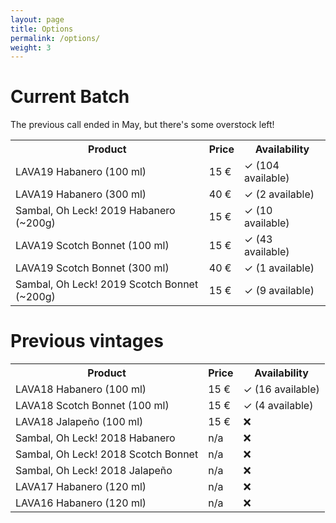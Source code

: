 ```yaml
---
layout: page
title: Options
permalink: /options/
weight: 3
---
```



# Current Batch
The previous call ended in May, but there's some overstock left!

<table>
<tr><th>Product</th>                                     <th>Price</th>   <th>Availability</th></tr>
<tr><td>LAVA19 Habanero (100 ml)</td>                    <td>15 €</td>    <td>&#x2713; (104 available)</td></tr>
<tr><td>LAVA19 Habanero (300 ml)</td>                    <td>40 €</td>    <td>&#x2713; (2 available)</td></tr>
<tr><td>Sambal, Oh Leck! 2019 Habanero (~200g)</td>      <td>15 €</td>    <td>&#x2713; (10 available)</td></tr>
<tr><td>LAVA19 Scotch Bonnet (100 ml)</td>               <td>15 €</td>    <td>&#x2713; (43 available)</td></tr>
<tr><td>LAVA19 Scotch Bonnet (300 ml)</td>               <td>40 €</td>    <td>&#x2713; (1 available)</td></tr>
<tr><td>Sambal, Oh Leck! 2019 Scotch Bonnet (~200g)</td> <td>15 €</td>    <td>&#x2713; (9 available)</td></tr>
</table>

# Previous vintages
<table>
<tr><th>Product</th>                             <th>Price</th>  <th>Availability</th></tr>
<tr><td>LAVA18 Habanero (100 ml)</td>            <td>15 €</td>   <td>&#x2713; (16 available)</td></tr>
<tr><td>LAVA18 Scotch Bonnet (100 ml)</td>       <td>15 €</td>   <td>&#x2713; (4 available) </td></tr>
<tr><td>LAVA18 Jalapeño (100 ml)</td>            <td>15 €</td>   <td>&#x274C;</td></tr>
<tr><td>Sambal, Oh Leck! 2018 Habanero</td>      <td>n/a</td>    <td>&#x274C;</td></tr>
<tr><td>Sambal, Oh Leck! 2018 Scotch Bonnet</td> <td>n/a</td>    <td>&#x274C;</td></tr>
<tr><td>Sambal, Oh Leck! 2018 Jalapeño</td>      <td>n/a</td>    <td>&#x274C;</td></tr>
<tr><td>LAVA17 Habanero (120 ml)</td>            <td>n/a</td>    <td>&#x274C;</td></tr>
<tr><td>LAVA16 Habanero (120 ml)</td>            <td>n/a</td>    <td>&#x274C;</td></tr>
</table>

